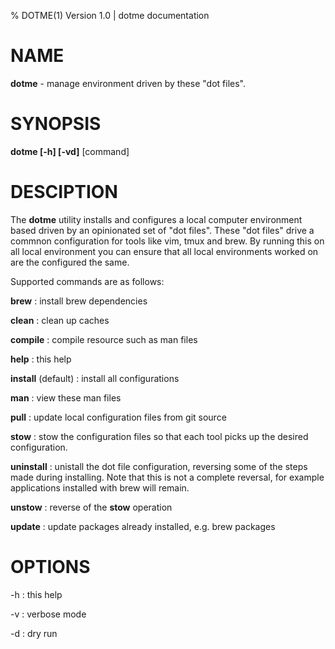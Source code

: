 % DOTME(1) Version 1.0 | dotme documentation

# NAME

**dotme** - manage environment driven by these "dot files".

# SYNOPSIS

**dotme [-h] [-vd]** [command]

# DESCIPTION

The **dotme** utility installs and configures a local computer environment based
driven by an opinionated set of "dot files". These "dot files" drive a commnon
configuration for tools like vim, tmux and brew. By running this on all local
environment you can ensure that all local environments worked on are the
configured the same.

Supported commands are as follows:

**brew**
: install brew dependencies

**clean**
: clean up caches

**compile**
: compile resource such as man files

**help**
: this help

**install** (default)
: install all configurations

**man**
: view these man files

**pull**
: update local configuration files from git source

**stow**
: stow the configuration files so that each tool picks up the desired
configuration.

**uninstall**
: unistall the dot file configuration, reversing some of the steps made during
installing. Note that this is not a complete reversal, for example applications
installed with brew will remain.

**unstow**
: reverse of the **stow** operation

**update**
: update packages already installed, e.g. brew packages

# OPTIONS

-h
: this help

-v
: verbose mode

-d
: dry run
